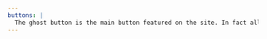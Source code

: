 ```yaml
---
buttons: |
  The ghost button is the main button featured on the site. In fact all buttons currently featured in the patterns and pages are ghost buttons styled with different colours. Standard and light buttons are styled, but have no use as of yet. Default to ghost buttons.
---
```

